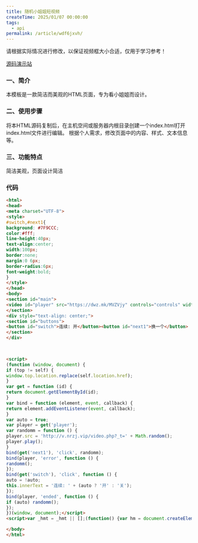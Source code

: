 ```yaml
---
title: 随机小姐姐短视频
createTime: 2025/01/07 00:00:00
tags:
  - api
permalink: /article/wdf6jxvh/
---
```

请根据实际情况进行修改，以保证视频框大小合适，仅用于学习参考！

<!--more-->

[源码演示站](https://www.pppp.host/xjj)
### 一、简介
本模板是一款简洁而美观的HTML页面，专为看小姐姐而设计。

### 二、使用步骤
将本HTML源码复制后，在主机空间或服务器内根目录创建一个index.html打开index.html文件进行编辑。
根据个人需求，修改页面中的内容、样式、文本信息等。

### 三、功能特点
简洁美观，页面设计简洁

### 代码
```html :collapsed-lines
<html>
<head>
<meta charset="UTF-8">
<style>
#switch,#next1{
background: #7F9CCC;
color:#fff;
line-height:40px;
text-align:center;
width:100px;
border:none;
margin:0 6px;
border-radius:6px;
font-weight:bold;
}
</style>
</head>
<body>
<section id="main">
<video id="player" src="https://dwz.mk/MVZVjy" controls="controls" width="100%" height="500px"></video>
</section>
<div style="text-align: center;">
<section id="buttons">
<button id="switch">连续: 开</button><button id="next1">换一个</button>
</section>
</div>


 
<script>
(function (window, document) {
if (top != self) {
window.top.location.replace(self.location.href);
}
var get = function (id) {
return document.getElementById(id);
}
var bind = function (element, event, callback) {
return element.addEventListener(event, callback);
}
var auto = true;
var player = get('player');
var randomm = function () {
player.src = 'http://v.nrzj.vip/video.php?_t=' + Math.random();
player.play();
}
bind(get('next1'), 'click', randomm);
bind(player, 'error', function () {
randomm();
});
bind(get('switch'), 'click', function () {
auto = !auto;
this.innerText = '连续: ' + (auto ? '开' : '关');
});
bind(player, 'ended', function () {
if (auto) randomm();
});
})(window, document);</script>
<script>var _hmt = _hmt || [];(function() {var hm = document.createElement("script");hm.src = "";var s = document.getElementsByTagName("script")[0]; s.parentNode.insertBefore(hm, s);})();</script>

</body>
</html>
```